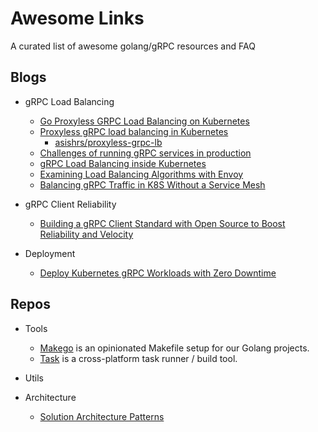 # Awesome Links

A curated list of awesome golang/gRPC resources and FAQ

## Blogs
- gRPC Load Balancing
    - [Go Proxyless GRPC Load Balancing on Kubernetes](https://medium.com/@tm.worrall/go-proxyless-grpc-load-balancing-on-kubernetes-b5510066868e)
    - [Proxyless gRPC load balancing in Kubernetes](https://itnext.io/proxyless-grpc-load-balancing-in-kubernetes-ca1a4797b742)
        - [asishrs/proxyless-grpc-lb](https://github.com/asishrs/proxyless-grpc-lb/)
    - [Challenges of running gRPC services in production](https://medium.com/inlocotech/challenges-of-running-grpc-services-in-production-b3a113df2542)
    - [gRPC Load Balancing inside Kubernetes](https://blog.nobugware.com/post/2019/kubernetes_mesh_network_load_balancing_grpc_services/)
    - [Examining Load Balancing Algorithms with Envoy](https://blog.envoyproxy.io/examining-load-balancing-algorithms-with-envoy-1be643ea121c)
    - [Balancing gRPC Traffic in K8S Without a Service Mesh](https://medium.com/swlh/balancing-grpc-traffic-in-k8s-without-a-service-mesh-7005be902ef3)

- gRPC Client Reliability
    - [Building a gRPC Client Standard with Open Source to Boost Reliability and Velocity](https://doordash.engineering/2021/01/12/building-a-grpc-client-standard-with-open-source/)


- Deployment
    - [Deploy Kubernetes gRPC Workloads with Zero Downtime](https://medium.com/@jwenz723/deploy-kubernetes-grpc-workloads-with-zero-down-time-3585c146f74f)

## Repos
- Tools
    - [Makego](https://github.com/bufbuild/makego) is an opinionated Makefile setup for our Golang projects.
    - [Task](https://taskfile.dev/#/) is a  cross-platform task runner / build tool.
- Utils

- Architecture
    - [Solution Architecture Patterns](https://github.com/chanakaudaya/solution-architecture-patterns)
